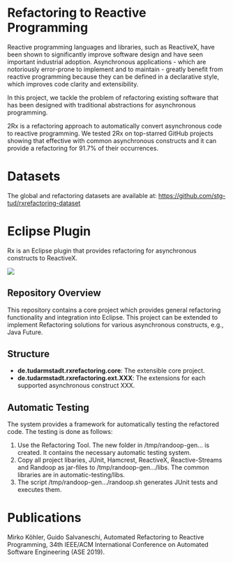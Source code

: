 
# Refactoring to Reactive Programming

Reactive programming languages and libraries, such as
ReactiveX, have been shown to significantly improve software
design and have seen important industrial adoption.
Asynchronous applications - which are notoriously error-prone to
implement and to maintain - greatly benefit from
reactive programming because they can be defined in a declarative style,
which improves code clarity and extensibility.

In this project, we tackle the problem of
refactoring existing software that has been designed with
traditional abstractions for asynchronous programming.

2Rx is a refactoring approach to automatically
convert asynchronous code to reactive programming.
We tested 2Rx on top-starred GitHub projects showing that 
effective with common asynchronous constructs
and it can provide a refactoring for 91.7% of their occurrences.

# Datasets

The global and refactoring datasets are available at:
https://github.com/stg-tud/rxrefactoring-dataset

# Eclipse Plugin

Rx is an Eclipse plugin that provides refactoring for asynchronous
constructs to ReactiveX. 

![](https://stg-tud.github.io/rxrefactoring-code/image.png)

## Repository Overview

This repository contains a core project which provides
general refactoring functionality and integration into Eclipse.
This project can be extended to implement Refactoring solutions
for various asynchronous constructs, e.g., Java Future.

## Structure

- __de.tudarmstadt.rxrefactoring.core__: The extensible core project.
- __de.tudarmstadt.rxrefactoring.ext.XXX__: The extensions for each
supported asynchronous construct XXX.

## Automatic Testing

The system provides a framework for automatically testing the refactored code.
The testing is done as follows:

1. Use the Refactoring Tool. The new folder in /tmp/randoop-gen... is created. 
It contains the necessary automatic testing system.
2. Copy all project libaries, JUnit, Hamcrest, ReactiveX, Reactive-Streams and Randoop as jar-files 
to /tmp/randoop-gen.../libs. The common libraries are in automatic-testing/libs.
3. The script /tmp/randoop-gen.../randoop.sh generates JUnit tests and executes them. 

# Publications

Mirko Köhler, Guido Salvaneschi, Automated Refactoring to Reactive Programming,
34th IEEE/ACM International Conference on Automated Software Engineering (ASE 2019). 

     
